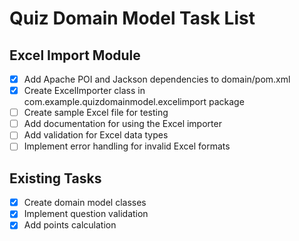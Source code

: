 # Quiz Domain Model Task List

## Excel Import Module
- [x] Add Apache POI and Jackson dependencies to domain/pom.xml
- [x] Create ExcelImporter class in com.example.quizdomainmodel.excelimport package
- [ ] Create sample Excel file for testing
- [ ] Add documentation for using the Excel importer
- [ ] Add validation for Excel data types
- [ ] Implement error handling for invalid Excel formats

## Existing Tasks
- [x] Create domain model classes
- [x] Implement question validation
- [x] Add points calculation